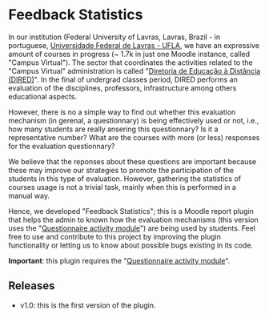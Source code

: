 # Feedback Statistics
In our institution (Federal University of Lavras, Lavras, Brazil - in 
portuguese, [Universidade Federal de Lavras - UFLA](http://www.ufla.br/portal/), we have an expressive amount of 
courses in progress (~ 1.7k in just one Moodle instance, called "Campus Virtual"). The sector that coordinates the activities related to the "Campus Virtual" administration is called "[Diretoria de Educação à Distância (DIRED)](http://www.dired.ufla.br/portal/)". In the final of undergrad classes period, DIRED performs an evaluation of the disciplines, professors, infrastructure among others educational aspects.

However, there is no a simple way to find out whether this evaluation mechanism (in gerenal, a questionnary) is being effectively used or not, i.e., how many students are really ansering this questionnary? Is it a representative number? What are the courses with more (or less) responses for the evaluation questionnary?

We believe that the reponses about these questions are important because these may improve our strategies to promote the participation of the students in this type of evaluation. However, gathering the statistics of courses usage is not a trivial task, mainly when this is performed in a manual way.

Hence, we developed "Feedback Statistics"; this is a Moodle report plugin that helps the admin to known how the evaluation mechanisms (this version uses the "[Questionnaire activity module](https://moodle.org/plugins/mod_questionnaire)") are being used by students. Feel free to use and contribute to this project by improving the plugin functionality or letting us to know about possible bugs existing in its code. 

**Important**: this plugin requires the "[Questionnaire activity module](https://moodle.org/plugins/mod_questionnaire)".

## Releases

- v1.0: this is the first version of the plugin.







